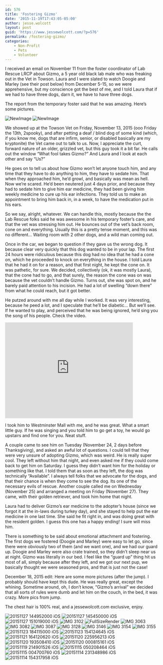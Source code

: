 ```yaml
---
id: 576
title: 'Fostering Gizmo'
date: '2015-11-19T17:43:05-05:00'
author: jesse.wolcott
layout: post
guid: 'https://www.jessewolcott.com/?p=576'
permalink: /fostering-gizmo/
categories:
    - Non-Profit
    - Pets
    - Volunteer
---
```


I received an email on November 11 from the foster coordinator of Lab Rescue LRCP about Gizmo, a 5 year old black lab male who was freaking out in the Vet in Towson. Laura and I were slated to watch Doogie and Marley (see their post below) from December 5-15, so we were apprehensive, but my conscience got the best of me, and I told Laura that if we had to have three dogs, darn it, we have to have three dogs.

The report from the temporary foster said that he was amazing. Here’s some pictures.

![NewImage](/assets/img/2015/11/NewImage.png)
![NewImage](/assets/img/2015/11/NewImage1.png)

We showed up at the Towson Vet on Friday, November 13, 2015 (ooo Friday the 13th, 2spooky), and after petting a deaf / blind dog of some kind (which, if you know me, dogs that are infirm, senior, or disabled basically are my kryptonite) the Vet came out to talk to us. Now, I appreciate the curt, forward nature of an older, grizzled vet, but this guy took it a bit far. He calls out the window “What fool takes Gizmo?” And Laura and I look at each other and say “Us?”

He goes on to tell us about how Gizmo won’t let anyone touch him, and any time that they have to do anything to him, they have to sedate him. That when they approached him, he’d growl, and basically was mean as hell. Now we’re scared. He’d been neutered just 4 days prior, and because they had to sedate him to give him ear medicine, they had been giving him weekly medicine to cure up his ear infections. They told us to make an appointment to bring him back in, in a week, to have the medication put in his ears.

So we say, alright, whatever. We can handle this, mostly because the the Lab Rescue folks said he was awesome in his temporary foster’s care, and that the vet was stressing him out. He bounces out of the vet’s back room, cone on and everything. Usually this is a pretty tense moment, and this was no different… Waiting room with 2 other dogs, and a wild man coming out.

Once in the car, we began to question if they gave us the wrong dog. It because clear very quickly that this dog wanted to be in your lap. The first 24 hours were ridiculous because this dog had no idea that he had a cone on, which he proceeded to knock on everything in the house. I told Laura that he had it on for a reason, and that first night, he kept the cone on. It was pathetic, for sure. We decided, collectively (ok, it was mostly Laura), that the cone had to go, and that surely, the reason the cone was on was because the vet couldn’t handle Gizmo. Turns out, she was spot on, and he barely paid attention to his incision. He had a lot of swelling “down there” from what he could reach, but it got better.

He putzed around with me all day while I worked. It was very interesting, because he peed a lot, and I speculate that he’ll be diabetic… But we’ll see. If he wanted to play, and perceived that he was being ignored, he’d sing you the song of his people. Check the video.

<iframe frameborder="0" height="315" loading="lazy" src="https://www.youtube.com/embed/zQucWye8jAg" width="420"></iframe>

I took him to Westminster Mall with me, and he was great. What a smart little guy. If he was singing and you told him to go get a toy, he would go upstairs and find one for you. Neat stuff.

A couple came to see him on Tuesday (November 24, 2 days before Thanksgiving), and asked an awful lot of questions. I could tell that they were very unsure of adopting Gizmo, which was weird. He is really super cool. They left without him that night, and even asked me if they could come back to get him on Saturday. I guess they didn’t want him for the holiday or something like that. I told them that as soon as they left, the dog was technically “Available”. I always tell folks that we advocate for the dogs, and that their chance is when they come to see the dog. Its one of the necessary evils of rescue. Another couple called me on Wednesday (November 25) and arranged a meeting on Friday (November 27). They came, with their golden retriever, and took him home that night.

Laura had to deliver Gizmo’s ear medicine to the adopter’s house (since we forgot it at the in-laws during turkey day), and she stayed to help put the ear medicine in one last time. She said he fit right in, and was doing great with the resident golden. I guess this one has a happy ending! I sure will miss him.

There is something to be said about emotional attachment and fostering. The first dogs we fostered (Doogie and Marley) were easy to let go, since there were obviously two of them (and we want one), and we had our guard up. Doogie and Marley were also crate trained, so they didn’t sleep near us at night. Gizmo was literally in our bed. I feel like the “guard up” thing hit us most of all, simply because after they left, and we got our next pup, we basically thought we were seasoned pros, and that is just not the case!

December 18, 2015 edit: Here are some more pictures (after the jump). I probably should have kept this dude. He was really great, except the whining. Sometime around, oh, I don’t know, “Gizmo’s arrival” we decided that all sorts of rules were dumb and let him on the couch, in the bed, it was crazy. More pics from jump.

The chest hair is 100% real, and a jessewolcott.com exclusive, enjoy.

![20151127 144952000 iOS](/assets/img/2015/12/20151127_144952000_iOS.jpg)
![20151127 145450000 iOS](/assets/img/2015/12/20151127_145450000_iOS.jpg)
![20151127 151019000 iOS](/assets/img/2015/12/20151127_151019000_iOS.jpg)
![IMG 3102](/assets/img/2015/12/IMG_3102.jpg)
![FullSizeRender](/assets/img/2015/12/FullSizeRender.jpg)
![IMG 3063](/assets/img/2015/12/IMG_3063.jpg)
![IMG 3082](/assets/img/2015/12/IMG_3082.jpg)
![IMG 3087](/assets/img/2015/12/IMG_3087.jpg)
![IMG 3128](/assets/img/2015/12/IMG_3128.jpg)
![IMG 3146](/assets/img/2015/12/IMG_3146.jpg)
![IMG 3154](/assets/img/2015/12/IMG_3154.jpg)
![IMG 3155](/assets/img/2015/12/IMG_3155.jpg)
![20151123 184115000 iOS](/assets/img/2015/12/20151123_184115000_iOS.jpg)
![20151123 154124645 iOS](/assets/img/2015/12/20151123_154124645_iOS.jpg)
![20151121 164120620 iOS](/assets/img/2015/12/20151121_164120620_iOS.jpg)
![20151120 225956213 iOS](/assets/img/2015/12/20151120_225956213_iOS.jpg)
![20151120 193508410 iOS](/assets/img/2015/12/20151120_193508410_iOS.jpg)
![20151120 000815161 iOS](/assets/img/2015/12/20151120_000815161_iOS.jpg)
![20151119 214901526 iOS](/assets/img/2015/12/20151119_214901526_iOS.jpg)
![20151115 050208464 iOS](/assets/img/2015/12/20151115_050208464_iOS.jpg)
![20151115 004700760 iOS](/assets/img/2015/12/20151115_004700760_iOS.jpg)
![20151114 231348986 iOS](/assets/img/2015/12/20151114_231348986_iOS.jpg)
![20151114 154317958 iOS](/assets/img/2015/12/20151114_154317958_iOS.jpg)